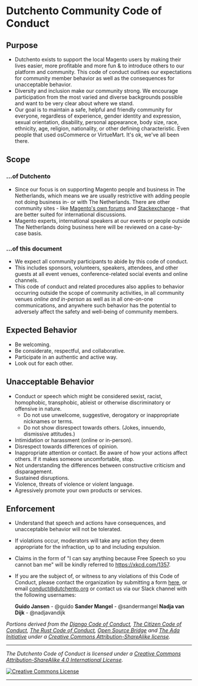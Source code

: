 # Dutchento Community Code of Conduct

## Purpose
* Dutchento exists to support the local Magento users by making their lives easier, more profitable and more fun & to introduce others to our platform and community. This code of conduct outlines our expectations for community member behavior as well as the consequences for unacceptable behavior.
* Diversity and inclusion make our community strong. We encourage participation from the most varied and diverse backgrounds possible and want to be very clear about where we stand.
* Our goal is to maintain a safe, helpful and friendly community for everyone, regardless of experience, gender identity and expression, sexual orientation, disability, personal appearance, body size, race, ethnicity, age, religion, nationality, or other defining characteristic. Even people that used osCommerce or VirtueMart. It's ok, we've all been there.

## Scope
### ...of Dutchento
* Since our focus is on supporting Magento people and business in The Netherlands, which means we are usually restrictive with adding people not doing business in- or with The Netherlands. There are other community sites - like [Magento's own forums](https://community.magento.com) and [Stackexchange](http://magento.stackexchange.com) -  that are better suited for international discussions.
* Magento experts, international speakers at our events or people outside The Netherlands doing business here will be reviewed on a case-by-case basis.

### ...of this document
* We expect all community participants to abide by this code of conduct. 
* This includes sponsors, volunteers, speakers, attendees, and other guests at all event venues, conference-related social events and online channels.
* This code of conduct and related procedures also applies to behavior occurring outside the scope of community activities, in all community venues *online and in-person* as well as in all one-on-one communications, and anywhere such behavior has the potential to adversely affect the safety and well-being of community members.

## Expected Behavior
* Be welcoming.
* Be considerate, respectful, and collaborative.
* Participate in an authentic and active way.
* Look out for each other.

## Unacceptable Behavior
* Conduct or speech which might be considered sexist, racist, homophobic, transphobic, ableist or otherwise discriminatory or offensive in nature.
  * Do not use unwelcome, suggestive, derogatory or inappropriate nicknames or terms.
  * Do not show disrespect towards others. (Jokes, innuendo, dismissive attitudes.)
* Intimidation or harassment (online or in-person).
* Disrespect towards differences of opinion.
* Inappropriate attention or contact. Be aware of how your actions affect others. If it makes someone uncomfortable, stop.
* Not understanding the differences between constructive criticism and disparagement.
* Sustained disruptions.
* Violence, threats of violence or violent language.
* Agressively promote your own products or services.

## Enforcement
* Understand that speech and actions have consequences, and unacceptable behavior will not be tolerated.
* If violations occur, moderators will take any action they deem appropriate for the infraction, up to and including expulsion.
* Claims in the form of "I can say anything because Free Speech so you cannot ban me" will be kindly referred to https://xkcd.com/1357.
* If you are the subject of, or witness to any violations of this Code of Conduct, please contact the organization by submitting a form [here](https://www.dutchento.org/contact/), or email <conduct@dutchento.org> or contact us via our Slack channel with the following usernames:

    **Guido Jansen** - @guido
    **Sander Mangel** - @sandermangel
    **Nadja van Dijk** - @nadjavandijk
 
*Portions derived from the [Django Code of Conduct](https://www.djangoproject.com/conduct/), [The Citizen Code of Conduct](http://citizencodeofconduct.org/), [The Rust Code of Conduct](https://www.rust-lang.org/conduct.html), [Open Source Bridge](http://opensourcebridge.org/about/code-of-conduct/) and [The Ada Initiative](http://adainitiative.org/2014/02/18/howto-design-a-code-of-conduct-for-your-community/) under a [Creative Commons Attribution-ShareAlike license](http://creativecommons.org/licenses/by-sa/3.0/).*

---

*_The Dutchento Code of Conduct is licensed under a <a rel="license" href="http://creativecommons.org/licenses/by-sa/4.0/">Creative Commons Attribution-ShareAlike 4.0 International License</a>._*

<a rel="license" href="http://creativecommons.org/licenses/by-sa/4.0/" target="_blank"><img alt="Creative Commons License" style="border-width:0" src="https://i.creativecommons.org/l/by-sa/4.0/88x31.png" /></a> 

---
